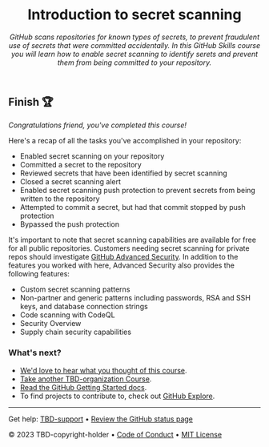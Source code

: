 <header>

<!--
  <<< Author notes: Course header >>>
  Read <https://skills.github.com/quickstart> for more information about how to build courses using this template.
  Include a 1280×640 image, course name in sentence case, and a concise description in emphasis.
  In your repository settings: enable template repository, add your 1280×640 social image, auto delete head branches.
  Next to "About", add description & tags; disable releases, packages, & environments.
  Add your open source license, GitHub uses the MIT license.
-->

# Introduction to secret scanning

_GitHub scans repositories for known types of secrets, to prevent fraudulent use of secrets that were committed accidentally. In this GitHub Skills course you will learn how to enable secret scanning to identify serets and prevent them from being committed to your repository._

</header>

<!--
  <<< Author notes: Finish >>>
  Review what we learned, ask for feedback, provide next steps.
-->

## Finish 🏆

_Congratulations friend, you've completed this course!_ 

Here's a recap of all the tasks you've accomplished in your repository:

- Enabled secret scanning on your repository
- Committed a secret to the repository
- Reviewed secrets that have been identified by secret scanning
- Closed a secret scanning alert
- Enabled secret scanning push protection to prevent secrets from being written to the repository
- Attempted to commit a secret, but had that commit stopped by push protection
- Bypassed the push protection

It's important to note that secret scanning capabilities are available for free for all public repositories. Customers needing secret scanning for private repos should investigate [GitHub Advanced Security](https://docs.github.com/en/enterprise-cloud@latest/get-started/learning-about-github/about-github-advanced-security). In addition to the features you worked with here, Advanced Security also provides the following features:

-  Custom secret scanning patterns
-  Non-partner and generic patterns including passwords, RSA and SSH keys, and database connection strings
-  Code scanning with CodeQL
-  Security Overview
-  Supply chain security capabilities

### What's next?

- [We'd love to hear what you thought of this course](TBD-feedback-link).
- [Take another TBD-organization Course](https://github.com/TBD-organization).
- [Read the GitHub Getting Started docs](https://docs.github.com/en/get-started).
- To find projects to contribute to, check out [GitHub Explore](https://github.com/explore).

<footer>

<!--
  <<< Author notes: Footer >>>
  Add a link to get support, GitHub status page, code of conduct, license link.
-->

---

Get help: [TBD-support](TBD-support-link) &bull; [Review the GitHub status page](https://www.githubstatus.com/)

&copy; 2023 TBD-copyright-holder &bull; [Code of Conduct](https://www.contributor-covenant.org/version/2/1/code_of_conduct/code_of_conduct.md) &bull; [MIT License](https://gh.io/mit)

</footer>
